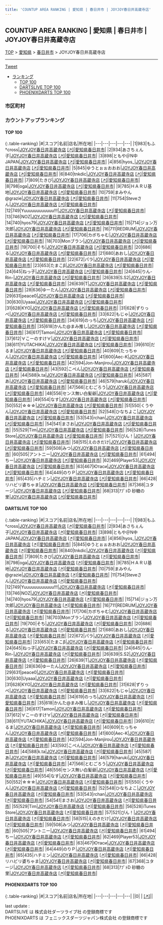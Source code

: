 ```yaml
---
title: 'COUNTUP AREA RANKING | 愛知県 | 春日井市 | JOYJOY春日井高蔵寺店'
---
```

## COUNTUP AREA RANKING | 愛知県 | 春日井市 | JOYJOY春日井高蔵寺店

[TOP](/darts/rank/) > [愛知県](/darts/rank/愛知県/) > [春日井市](/darts/rank/愛知県/春日井市/) > JOYJOY春日井高蔵寺店

___

<a href="https://twitter.com/share?ref_src=twsrc%5Etfw" data-text="COUNTUP AREA RANKING | 愛知県春日井市JOYJOY春日井高蔵寺店" class="twitter-share-button" data-hashtags="DARTSLIVE,PHOENIXDARTS,darts,ダーツ" data-show-count="false">Tweet</a>

* [ランキング](#カウントアップランキング)
    * [TOP 100](#top-100)
    * [DARTSLIVE TOP 100](#dartslive-top-100)
    * [PHOENIXDARTS TOP 100](#phoenixdarts-top-100)

### 市区町村

<ul>

</ul>

### カウントアップランキング

#### TOP 100



{:.table-ranking}
|#|スコア|名前|店名|所在地|
|---|---|---|---|---|
|1|983|<span class="rank-name-dl">もふ†cross</span>|<a href="/darts/rank/shops/e72639e3bbe021d8f454cb89828a1cfe.html">JOYJOY春日井高蔵寺店</a> <a href="https://search.dartslive.com/jp/shop/e72639e3bbe021d8f454cb89828a1cfe">[↗]</a>|<a href="/darts/rank/愛知県/春日井市">愛知県春日井市</a>|
|2|934|<span class="rank-name-dl">あさちぇん子</span>|<a href="/darts/rank/shops/e72639e3bbe021d8f454cb89828a1cfe.html">JOYJOY春日井高蔵寺店</a> <a href="https://search.dartslive.com/jp/shop/e72639e3bbe021d8f454cb89828a1cfe">[↗]</a>|<a href="/darts/rank/愛知県/春日井市">愛知県春日井市</a>|
|3|898|<span class="rank-name-dl">ともや＠N中JAPAN</span>|<a href="/darts/rank/shops/e72639e3bbe021d8f454cb89828a1cfe.html">JOYJOY春日井高蔵寺店</a> <a href="https://search.dartslive.com/jp/shop/e72639e3bbe021d8f454cb89828a1cfe">[↗]</a>|<a href="/darts/rank/愛知県/春日井市">愛知県春日井市</a>|
|4|856|<span class="rank-name-dl">hyos_</span>|<a href="/darts/rank/shops/e72639e3bbe021d8f454cb89828a1cfe.html">JOYJOY春日井高蔵寺店</a> <a href="https://search.dartslive.com/jp/shop/e72639e3bbe021d8f454cb89828a1cfe">[↗]</a>|<a href="/darts/rank/愛知県/春日井市">愛知県春日井市</a>|
|5|845|<span class="rank-name-dl">ゆうとぉぉおおお</span>|<a href="/darts/rank/shops/e72639e3bbe021d8f454cb89828a1cfe.html">JOYJOY春日井高蔵寺店</a> <a href="https://search.dartslive.com/jp/shop/e72639e3bbe021d8f454cb89828a1cfe">[↗]</a>|<a href="/darts/rank/愛知県/春日井市">愛知県春日井市</a>|
|6|840|<span class="rank-name-dl">tnkdic</span>|<a href="/darts/rank/shops/e72639e3bbe021d8f454cb89828a1cfe.html">JOYJOY春日井高蔵寺店</a> <a href="https://search.dartslive.com/jp/shop/e72639e3bbe021d8f454cb89828a1cfe">[↗]</a>|<a href="/darts/rank/愛知県/春日井市">愛知県春日井市</a>|
|7|809|<span class="rank-name-dl">たきび</span>|<a href="/darts/rank/shops/e72639e3bbe021d8f454cb89828a1cfe.html">JOYJOY春日井高蔵寺店</a> <a href="https://search.dartslive.com/jp/shop/e72639e3bbe021d8f454cb89828a1cfe">[↗]</a>|<a href="/darts/rank/愛知県/春日井市">愛知県春日井市</a>|
|8|798|<span class="rank-name-dl">oga</span>|<a href="/darts/rank/shops/e72639e3bbe021d8f454cb89828a1cfe.html">JOYJOY春日井高蔵寺店</a> <a href="https://search.dartslive.com/jp/shop/e72639e3bbe021d8f454cb89828a1cfe">[↗]</a>|<a href="/darts/rank/愛知県/春日井市">愛知県春日井市</a>|
|9|785|<span class="rank-name-dl">ＨＡＲＵ基地</span>|<a href="/darts/rank/shops/e72639e3bbe021d8f454cb89828a1cfe.html">JOYJOY春日井高蔵寺店</a> <a href="https://search.dartslive.com/jp/shop/e72639e3bbe021d8f454cb89828a1cfe">[↗]</a>|<a href="/darts/rank/愛知県/春日井市">愛知県春日井市</a>|
|10|759|<span class="rank-name-dl">まみやん@grazie</span>|<a href="/darts/rank/shops/e72639e3bbe021d8f454cb89828a1cfe.html">JOYJOY春日井高蔵寺店</a> <a href="https://search.dartslive.com/jp/shop/e72639e3bbe021d8f454cb89828a1cfe">[↗]</a>|<a href="/darts/rank/愛知県/春日井市">愛知県春日井市</a>|
|11|754|<span class="rank-name-dl">Steveさん</span>|<a href="/darts/rank/shops/e72639e3bbe021d8f454cb89828a1cfe.html">JOYJOY春日井高蔵寺店</a> <a href="https://search.dartslive.com/jp/shop/e72639e3bbe021d8f454cb89828a1cfe">[↗]</a>|<a href="/darts/rank/愛知県/春日井市">愛知県春日井市</a>|
|12|749|<span class="rank-name-dl">Yuuuuuuuuuuuu!!!</span>|<a href="/darts/rank/shops/e72639e3bbe021d8f454cb89828a1cfe.html">JOYJOY春日井高蔵寺店</a> <a href="https://search.dartslive.com/jp/shop/e72639e3bbe021d8f454cb89828a1cfe">[↗]</a>|<a href="/darts/rank/愛知県/春日井市">愛知県春日井市</a>|
|13|746|<span class="rank-name-dl">NOZ</span>|<a href="/darts/rank/shops/e72639e3bbe021d8f454cb89828a1cfe.html">JOYJOY春日井高蔵寺店</a> <a href="https://search.dartslive.com/jp/shop/e72639e3bbe021d8f454cb89828a1cfe">[↗]</a>|<a href="/darts/rank/愛知県/春日井市">愛知県春日井市</a>|
|14|740|<span class="rank-name-dl">hyos79</span>|<a href="/darts/rank/shops/e72639e3bbe021d8f454cb89828a1cfe.html">JOYJOY春日井高蔵寺店</a> <a href="https://search.dartslive.com/jp/shop/e72639e3bbe021d8f454cb89828a1cfe">[↗]</a>|<a href="/darts/rank/愛知県/春日井市">愛知県春日井市</a>|
|15|714|<span class="rank-name-dl">ジョン万次郎</span>|<a href="/darts/rank/shops/e72639e3bbe021d8f454cb89828a1cfe.html">JOYJOY春日井高蔵寺店</a> <a href="https://search.dartslive.com/jp/shop/e72639e3bbe021d8f454cb89828a1cfe">[↗]</a>|<a href="/darts/rank/愛知県/春日井市">愛知県春日井市</a>|
|16|711|<span class="rank-name-dl">REDRUM</span>|<a href="/darts/rank/shops/e72639e3bbe021d8f454cb89828a1cfe.html">JOYJOY春日井高蔵寺店</a> <a href="https://search.dartslive.com/jp/shop/e72639e3bbe021d8f454cb89828a1cfe">[↗]</a>|<a href="/darts/rank/愛知県/春日井市">愛知県春日井市</a>|
|17|706|<span class="rank-name-dl">カボちゃむ</span>|<a href="/darts/rank/shops/e72639e3bbe021d8f454cb89828a1cfe.html">JOYJOY春日井高蔵寺店</a> <a href="https://search.dartslive.com/jp/shop/e72639e3bbe021d8f454cb89828a1cfe">[↗]</a>|<a href="/darts/rank/愛知県/春日井市">愛知県春日井市</a>|
|18|703|<span class="rank-name-dl">Monブラン</span>|<a href="/darts/rank/shops/e72639e3bbe021d8f454cb89828a1cfe.html">JOYJOY春日井高蔵寺店</a> <a href="https://search.dartslive.com/jp/shop/e72639e3bbe021d8f454cb89828a1cfe">[↗]</a>|<a href="/darts/rank/愛知県/春日井市">愛知県春日井市</a>|
|19|700|<span class="rank-name-dl">そち</span>|<a href="/darts/rank/shops/e72639e3bbe021d8f454cb89828a1cfe.html">JOYJOY春日井高蔵寺店</a> <a href="https://search.dartslive.com/jp/shop/e72639e3bbe021d8f454cb89828a1cfe">[↗]</a>|<a href="/darts/rank/愛知県/春日井市">愛知県春日井市</a>|
|20|686|<span class="rank-name-dl">る</span>|<a href="/darts/rank/shops/e72639e3bbe021d8f454cb89828a1cfe.html">JOYJOY春日井高蔵寺店</a> <a href="https://search.dartslive.com/jp/shop/e72639e3bbe021d8f454cb89828a1cfe">[↗]</a>|<a href="/darts/rank/愛知県/春日井市">愛知県春日井市</a>|
|21|680|<span class="rank-name-dl">あおし</span>|<a href="/darts/rank/shops/e72639e3bbe021d8f454cb89828a1cfe.html">JOYJOY春日井高蔵寺店</a> <a href="https://search.dartslive.com/jp/shop/e72639e3bbe021d8f454cb89828a1cfe">[↗]</a>|<a href="/darts/rank/愛知県/春日井市">愛知県春日井市</a>|
|22|672|<span class="rank-name-dl">パラ</span>|<a href="/darts/rank/shops/e72639e3bbe021d8f454cb89828a1cfe.html">JOYJOY春日井高蔵寺店</a> <a href="https://search.dartslive.com/jp/shop/e72639e3bbe021d8f454cb89828a1cfe">[↗]</a>|<a href="/darts/rank/愛知県/春日井市">愛知県春日井市</a>|
|23|653|<span class="rank-name-dl">たまこβ</span>|<a href="/darts/rank/shops/e72639e3bbe021d8f454cb89828a1cfe.html">JOYJOY春日井高蔵寺店</a> <a href="https://search.dartslive.com/jp/shop/e72639e3bbe021d8f454cb89828a1cfe">[↗]</a>|<a href="/darts/rank/愛知県/春日井市">愛知県春日井市</a>|
|24|645|<span class="rank-name-dl">ねっ子</span>|<a href="/darts/rank/shops/e72639e3bbe021d8f454cb89828a1cfe.html">JOYJOY春日井高蔵寺店</a> <a href="https://search.dartslive.com/jp/shop/e72639e3bbe021d8f454cb89828a1cfe">[↗]</a>|<a href="/darts/rank/愛知県/春日井市">愛知県春日井市</a>|
|24|645|<span class="rank-name-dl">りん-Rin-</span>|<a href="/darts/rank/shops/e72639e3bbe021d8f454cb89828a1cfe.html">JOYJOY春日井高蔵寺店</a> <a href="https://search.dartslive.com/jp/shop/e72639e3bbe021d8f454cb89828a1cfe">[↗]</a>|<a href="/darts/rank/愛知県/春日井市">愛知県春日井市</a>|
|26|639|<span class="rank-name-dl">S.S2</span>|<a href="/darts/rank/shops/e72639e3bbe021d8f454cb89828a1cfe.html">JOYJOY春日井高蔵寺店</a> <a href="https://search.dartslive.com/jp/shop/e72639e3bbe021d8f454cb89828a1cfe">[↗]</a>|<a href="/darts/rank/愛知県/春日井市">愛知県春日井市</a>|
|26|639|<span class="rank-name-dl">T</span>|<a href="/darts/rank/shops/e72639e3bbe021d8f454cb89828a1cfe.html">JOYJOY春日井高蔵寺店</a> <a href="https://search.dartslive.com/jp/shop/e72639e3bbe021d8f454cb89828a1cfe">[↗]</a>|<a href="/darts/rank/愛知県/春日井市">愛知県春日井市</a>|
|28|636|<span class="rank-name-dl">ゆーたん</span>|<a href="/darts/rank/shops/e72639e3bbe021d8f454cb89828a1cfe.html">JOYJOY春日井高蔵寺店</a> <a href="https://search.dartslive.com/jp/shop/e72639e3bbe021d8f454cb89828a1cfe">[↗]</a>|<a href="/darts/rank/愛知県/春日井市">愛知県春日井市</a>|
|29|631|<span class="rank-name-dl">peace0</span>|<a href="/darts/rank/shops/e72639e3bbe021d8f454cb89828a1cfe.html">JOYJOY春日井高蔵寺店</a> <a href="https://search.dartslive.com/jp/shop/e72639e3bbe021d8f454cb89828a1cfe">[↗]</a>|<a href="/darts/rank/愛知県/春日井市">愛知県春日井市</a>|
|30|630|<span class="rank-name-dl">Uyaaa</span>|<a href="/darts/rank/shops/e72639e3bbe021d8f454cb89828a1cfe.html">JOYJOY春日井高蔵寺店</a> <a href="https://search.dartslive.com/jp/shop/e72639e3bbe021d8f454cb89828a1cfe">[↗]</a>|<a href="/darts/rank/愛知県/春日井市">愛知県春日井市</a>|
|31|628|<span class="rank-name-dl">KYO</span>|<a href="/darts/rank/shops/e72639e3bbe021d8f454cb89828a1cfe.html">JOYJOY春日井高蔵寺店</a> <a href="https://search.dartslive.com/jp/shop/e72639e3bbe021d8f454cb89828a1cfe">[↗]</a>|<a href="/darts/rank/愛知県/春日井市">愛知県春日井市</a>|
|31|628|<span class="rank-name-dl">ずりっぺ</span>|<a href="/darts/rank/shops/e72639e3bbe021d8f454cb89828a1cfe.html">JOYJOY春日井高蔵寺店</a> <a href="https://search.dartslive.com/jp/shop/e72639e3bbe021d8f454cb89828a1cfe">[↗]</a>|<a href="/darts/rank/愛知県/春日井市">愛知県春日井市</a>|
|33|622|<span class="rank-name-dl">もじゃ</span>|<a href="/darts/rank/shops/e72639e3bbe021d8f454cb89828a1cfe.html">JOYJOY春日井高蔵寺店</a> <a href="https://search.dartslive.com/jp/shop/e72639e3bbe021d8f454cb89828a1cfe">[↗]</a>|<a href="/darts/rank/愛知県/春日井市">愛知県春日井市</a>|
|34|619|<span class="rank-name-dl">のっち</span>|<a href="/darts/rank/shops/e72639e3bbe021d8f454cb89828a1cfe.html">JOYJOY春日井高蔵寺店</a> <a href="https://search.dartslive.com/jp/shop/e72639e3bbe021d8f454cb89828a1cfe">[↗]</a>|<a href="/darts/rank/愛知県/春日井市">愛知県春日井市</a>|
|35|618|<span class="rank-name-dl">かんた@まみ推し</span>|<a href="/darts/rank/shops/e72639e3bbe021d8f454cb89828a1cfe.html">JOYJOY春日井高蔵寺店</a> <a href="https://search.dartslive.com/jp/shop/e72639e3bbe021d8f454cb89828a1cfe">[↗]</a>|<a href="/darts/rank/愛知県/春日井市">愛知県春日井市</a>|
|36|617|<span class="rank-name-dl">Tamon</span>|<a href="/darts/rank/shops/e72639e3bbe021d8f454cb89828a1cfe.html">JOYJOY春日井高蔵寺店</a> <a href="https://search.dartslive.com/jp/shop/e72639e3bbe021d8f454cb89828a1cfe">[↗]</a>|<a href="/darts/rank/愛知県/春日井市">愛知県春日井市</a>|
|37|612|<span class="rank-name-dl">∀こーのすけ∀</span>|<a href="/darts/rank/shops/e72639e3bbe021d8f454cb89828a1cfe.html">JOYJOY春日井高蔵寺店</a> <a href="https://search.dartslive.com/jp/shop/e72639e3bbe021d8f454cb89828a1cfe">[↗]</a>|<a href="/darts/rank/愛知県/春日井市">愛知県春日井市</a>|
|38|611|<span class="rank-name-dl">YUTACHIKA</span>|<a href="/darts/rank/shops/e72639e3bbe021d8f454cb89828a1cfe.html">JOYJOY春日井高蔵寺店</a> <a href="https://search.dartslive.com/jp/shop/e72639e3bbe021d8f454cb89828a1cfe">[↗]</a>|<a href="/darts/rank/愛知県/春日井市">愛知県春日井市</a>|
|39|610|<span class="rank-name-dl">だるま</span>|<a href="/darts/rank/shops/e72639e3bbe021d8f454cb89828a1cfe.html">JOYJOY春日井高蔵寺店</a> <a href="https://search.dartslive.com/jp/shop/e72639e3bbe021d8f454cb89828a1cfe">[↗]</a>|<a href="/darts/rank/愛知県/春日井市">愛知県春日井市</a>|
|40|609|<span class="rank-name-dl">たっちゃん</span>|<a href="/darts/rank/shops/e72639e3bbe021d8f454cb89828a1cfe.html">JOYJOY春日井高蔵寺店</a> <a href="https://search.dartslive.com/jp/shop/e72639e3bbe021d8f454cb89828a1cfe">[↗]</a>|<a href="/darts/rank/愛知県/春日井市">愛知県春日井市</a>|
|41|600|<span class="rank-name-dl">Aec-K</span>|<a href="/darts/rank/shops/e72639e3bbe021d8f454cb89828a1cfe.html">JOYJOY春日井高蔵寺店</a> <a href="https://search.dartslive.com/jp/shop/e72639e3bbe021d8f454cb89828a1cfe">[↗]</a>|<a href="/darts/rank/愛知県/春日井市">愛知県春日井市</a>|
|42|594|<span class="rank-name-dl">Jon-Manjirou</span>|<a href="/darts/rank/shops/e72639e3bbe021d8f454cb89828a1cfe.html">JOYJOY春日井高蔵寺店</a> <a href="https://search.dartslive.com/jp/shop/e72639e3bbe021d8f454cb89828a1cfe">[↗]</a>|<a href="/darts/rank/愛知県/春日井市">愛知県春日井市</a>|
|43|592|<span class="rank-name-dl">こぺん</span>|<a href="/darts/rank/shops/e72639e3bbe021d8f454cb89828a1cfe.html">JOYJOY春日井高蔵寺店</a> <a href="https://search.dartslive.com/jp/shop/e72639e3bbe021d8f454cb89828a1cfe">[↗]</a>|<a href="/darts/rank/愛知県/春日井市">愛知県春日井市</a>|
|44|588|<span class="rank-name-dl">k.ta</span>|<a href="/darts/rank/shops/e72639e3bbe021d8f454cb89828a1cfe.html">JOYJOY春日井高蔵寺店</a> <a href="https://search.dartslive.com/jp/shop/e72639e3bbe021d8f454cb89828a1cfe">[↗]</a>|<a href="/darts/rank/愛知県/春日井市">愛知県春日井市</a>|
|45|587|<span class="rank-name-dl">あ</span>|<a href="/darts/rank/shops/e72639e3bbe021d8f454cb89828a1cfe.html">JOYJOY春日井高蔵寺店</a> <a href="https://search.dartslive.com/jp/shop/e72639e3bbe021d8f454cb89828a1cfe">[↗]</a>|<a href="/darts/rank/愛知県/春日井市">愛知県春日井市</a>|
|46|579|<span class="rank-name-dl">haruki</span>|<a href="/darts/rank/shops/e72639e3bbe021d8f454cb89828a1cfe.html">JOYJOY春日井高蔵寺店</a> <a href="https://search.dartslive.com/jp/shop/e72639e3bbe021d8f454cb89828a1cfe">[↗]</a>|<a href="/darts/rank/愛知県/春日井市">愛知県春日井市</a>|
|47|566|<span class="rank-name-dl">とむごろう</span>|<a href="/darts/rank/shops/e72639e3bbe021d8f454cb89828a1cfe.html">JOYJOY春日井高蔵寺店</a> <a href="https://search.dartslive.com/jp/shop/e72639e3bbe021d8f454cb89828a1cfe">[↗]</a>|<a href="/darts/rank/愛知県/春日井市">愛知県春日井市</a>|
|48|556|<span class="rank-name-dl">センス無い白髪爺</span>|<a href="/darts/rank/shops/e72639e3bbe021d8f454cb89828a1cfe.html">JOYJOY春日井高蔵寺店</a> <a href="https://search.dartslive.com/jp/shop/e72639e3bbe021d8f454cb89828a1cfe">[↗]</a>|<a href="/darts/rank/愛知県/春日井市">愛知県春日井市</a>|
|49|554|<span class="rank-name-dl">なす</span>|<a href="/darts/rank/shops/e72639e3bbe021d8f454cb89828a1cfe.html">JOYJOY春日井高蔵寺店</a> <a href="https://search.dartslive.com/jp/shop/e72639e3bbe021d8f454cb89828a1cfe">[↗]</a>|<a href="/darts/rank/愛知県/春日井市">愛知県春日井市</a>|
|50|552|<span class="rank-name-dl">☆☆☆</span>|<a href="/darts/rank/shops/e72639e3bbe021d8f454cb89828a1cfe.html">JOYJOY春日井高蔵寺店</a> <a href="https://search.dartslive.com/jp/shop/e72639e3bbe021d8f454cb89828a1cfe">[↗]</a>|<a href="/darts/rank/愛知県/春日井市">愛知県春日井市</a>|
|51|550|<span class="rank-name-dl">くうやん</span>|<a href="/darts/rank/shops/e72639e3bbe021d8f454cb89828a1cfe.html">JOYJOY春日井高蔵寺店</a> <a href="https://search.dartslive.com/jp/shop/e72639e3bbe021d8f454cb89828a1cfe">[↗]</a>|<a href="/darts/rank/愛知県/春日井市">愛知県春日井市</a>|
|52|548|<span class="rank-name-dl">ひなちよこ</span>|<a href="/darts/rank/shops/e72639e3bbe021d8f454cb89828a1cfe.html">JOYJOY春日井高蔵寺店</a> <a href="https://search.dartslive.com/jp/shop/e72639e3bbe021d8f454cb89828a1cfe">[↗]</a>|<a href="/darts/rank/愛知県/春日井市">愛知県春日井市</a>|
|53|543|<span class="rank-name-dl">rchan</span>|<a href="/darts/rank/shops/e72639e3bbe021d8f454cb89828a1cfe.html">JOYJOY春日井高蔵寺店</a> <a href="https://search.dartslive.com/jp/shop/e72639e3bbe021d8f454cb89828a1cfe">[↗]</a>|<a href="/darts/rank/愛知県/春日井市">愛知県春日井市</a>|
|54|541|<span class="rank-name-dl">まさお</span>|<a href="/darts/rank/shops/e72639e3bbe021d8f454cb89828a1cfe.html">JOYJOY春日井高蔵寺店</a> <a href="https://search.dartslive.com/jp/shop/e72639e3bbe021d8f454cb89828a1cfe">[↗]</a>|<a href="/darts/rank/愛知県/春日井市">愛知県春日井市</a>|
|55|529|<span class="rank-name-dl">Tim</span>|<a href="/darts/rank/shops/e72639e3bbe021d8f454cb89828a1cfe.html">JOYJOY春日井高蔵寺店</a> <a href="https://search.dartslive.com/jp/shop/e72639e3bbe021d8f454cb89828a1cfe">[↗]</a>|<a href="/darts/rank/愛知県/春日井市">愛知県春日井市</a>|
|56|528|<span class="rank-name-dl">iTunes Store</span>|<a href="/darts/rank/shops/e72639e3bbe021d8f454cb89828a1cfe.html">JOYJOY春日井高蔵寺店</a> <a href="https://search.dartslive.com/jp/shop/e72639e3bbe021d8f454cb89828a1cfe">[↗]</a>|<a href="/darts/rank/愛知県/春日井市">愛知県春日井市</a>|
|57|521|<span class="rank-name-dl">ぴん！</span>|<a href="/darts/rank/shops/e72639e3bbe021d8f454cb89828a1cfe.html">JOYJOY春日井高蔵寺店</a> <a href="https://search.dartslive.com/jp/shop/e72639e3bbe021d8f454cb89828a1cfe">[↗]</a>|<a href="/darts/rank/愛知県/春日井市">愛知県春日井市</a>|
|58|515|<span class="rank-name-dl">えのきだけ</span>|<a href="/darts/rank/shops/e72639e3bbe021d8f454cb89828a1cfe.html">JOYJOY春日井高蔵寺店</a> <a href="https://search.dartslive.com/jp/shop/e72639e3bbe021d8f454cb89828a1cfe">[↗]</a>|<a href="/darts/rank/愛知県/春日井市">愛知県春日井市</a>|
|59|508|<span class="rank-name-dl">みつ</span>|<a href="/darts/rank/shops/e72639e3bbe021d8f454cb89828a1cfe.html">JOYJOY春日井高蔵寺店</a> <a href="https://search.dartslive.com/jp/shop/e72639e3bbe021d8f454cb89828a1cfe">[↗]</a>|<a href="/darts/rank/愛知県/春日井市">愛知県春日井市</a>|
|60|505|<span class="rank-name-dl">アントニー</span>|<a href="/darts/rank/shops/e72639e3bbe021d8f454cb89828a1cfe.html">JOYJOY春日井高蔵寺店</a> <a href="https://search.dartslive.com/jp/shop/e72639e3bbe021d8f454cb89828a1cfe">[↗]</a>|<a href="/darts/rank/愛知県/春日井市">愛知県春日井市</a>|
|61|494|<span class="rank-name-dl">ちー</span>|<a href="/darts/rank/shops/e72639e3bbe021d8f454cb89828a1cfe.html">JOYJOY春日井高蔵寺店</a> <a href="https://search.dartslive.com/jp/shop/e72639e3bbe021d8f454cb89828a1cfe">[↗]</a>|<a href="/darts/rank/愛知県/春日井市">愛知県春日井市</a>|
|62|469|<span class="rank-name-dl">Player53</span>|<a href="/darts/rank/shops/e72639e3bbe021d8f454cb89828a1cfe.html">JOYJOY春日井高蔵寺店</a> <a href="https://search.dartslive.com/jp/shop/e72639e3bbe021d8f454cb89828a1cfe">[↗]</a>|<a href="/darts/rank/愛知県/春日井市">愛知県春日井市</a>|
|63|467|<span class="rank-name-dl">Ютаси</span>|<a href="/darts/rank/shops/e72639e3bbe021d8f454cb89828a1cfe.html">JOYJOY春日井高蔵寺店</a> <a href="https://search.dartslive.com/jp/shop/e72639e3bbe021d8f454cb89828a1cfe">[↗]</a>|<a href="/darts/rank/愛知県/春日井市">愛知県春日井市</a>|
|64|449|<span class="rank-name-dl">のりＰ</span>|<a href="/darts/rank/shops/e72639e3bbe021d8f454cb89828a1cfe.html">JOYJOY春日井高蔵寺店</a> <a href="https://search.dartslive.com/jp/shop/e72639e3bbe021d8f454cb89828a1cfe">[↗]</a>|<a href="/darts/rank/愛知県/春日井市">愛知県春日井市</a>|
|65|435|<span class="rank-name-dl">ハチミン</span>|<a href="/darts/rank/shops/e72639e3bbe021d8f454cb89828a1cfe.html">JOYJOY春日井高蔵寺店</a> <a href="https://search.dartslive.com/jp/shop/e72639e3bbe021d8f454cb89828a1cfe">[↗]</a>|<a href="/darts/rank/愛知県/春日井市">愛知県春日井市</a>|
|66|428|<span class="rank-name-dl">リハビリ婆ちゃま</span>|<a href="/darts/rank/shops/e72639e3bbe021d8f454cb89828a1cfe.html">JOYJOY春日井高蔵寺店</a> <a href="https://search.dartslive.com/jp/shop/e72639e3bbe021d8f454cb89828a1cfe">[↗]</a>|<a href="/darts/rank/愛知県/春日井市">愛知県春日井市</a>|
|67|368|<span class="rank-name-dl">ユタージ</span>|<a href="/darts/rank/shops/e72639e3bbe021d8f454cb89828a1cfe.html">JOYJOY春日井高蔵寺店</a> <a href="https://search.dartslive.com/jp/shop/e72639e3bbe021d8f454cb89828a1cfe">[↗]</a>|<a href="/darts/rank/愛知県/春日井市">愛知県春日井市</a>|
|68|313|<span class="rank-name-dl">ｱﾌﾟﾄD 砂糖の里</span>|<a href="/darts/rank/shops/e72639e3bbe021d8f454cb89828a1cfe.html">JOYJOY春日井高蔵寺店</a> <a href="https://search.dartslive.com/jp/shop/e72639e3bbe021d8f454cb89828a1cfe">[↗]</a>|<a href="/darts/rank/愛知県/春日井市">愛知県春日井市</a>|


#### DARTSLIVE TOP 100



{:.table-ranking}
|#|スコア|名前|店名|所在地|
|---|---|---|---|---|
|1|983|<span class="rank-name-dl">もふ†cross</span>|<a href="/darts/rank/shops/e72639e3bbe021d8f454cb89828a1cfe.html">JOYJOY春日井高蔵寺店</a> <a href="https://search.dartslive.com/jp/shop/e72639e3bbe021d8f454cb89828a1cfe">[↗]</a>|<a href="/darts/rank/愛知県/春日井市">愛知県春日井市</a>|
|2|934|<span class="rank-name-dl">あさちぇん子</span>|<a href="/darts/rank/shops/e72639e3bbe021d8f454cb89828a1cfe.html">JOYJOY春日井高蔵寺店</a> <a href="https://search.dartslive.com/jp/shop/e72639e3bbe021d8f454cb89828a1cfe">[↗]</a>|<a href="/darts/rank/愛知県/春日井市">愛知県春日井市</a>|
|3|898|<span class="rank-name-dl">ともや＠N中JAPAN</span>|<a href="/darts/rank/shops/e72639e3bbe021d8f454cb89828a1cfe.html">JOYJOY春日井高蔵寺店</a> <a href="https://search.dartslive.com/jp/shop/e72639e3bbe021d8f454cb89828a1cfe">[↗]</a>|<a href="/darts/rank/愛知県/春日井市">愛知県春日井市</a>|
|4|856|<span class="rank-name-dl">hyos_</span>|<a href="/darts/rank/shops/e72639e3bbe021d8f454cb89828a1cfe.html">JOYJOY春日井高蔵寺店</a> <a href="https://search.dartslive.com/jp/shop/e72639e3bbe021d8f454cb89828a1cfe">[↗]</a>|<a href="/darts/rank/愛知県/春日井市">愛知県春日井市</a>|
|5|845|<span class="rank-name-dl">ゆうとぉぉおおお</span>|<a href="/darts/rank/shops/e72639e3bbe021d8f454cb89828a1cfe.html">JOYJOY春日井高蔵寺店</a> <a href="https://search.dartslive.com/jp/shop/e72639e3bbe021d8f454cb89828a1cfe">[↗]</a>|<a href="/darts/rank/愛知県/春日井市">愛知県春日井市</a>|
|6|840|<span class="rank-name-dl">tnkdic</span>|<a href="/darts/rank/shops/e72639e3bbe021d8f454cb89828a1cfe.html">JOYJOY春日井高蔵寺店</a> <a href="https://search.dartslive.com/jp/shop/e72639e3bbe021d8f454cb89828a1cfe">[↗]</a>|<a href="/darts/rank/愛知県/春日井市">愛知県春日井市</a>|
|7|809|<span class="rank-name-dl">たきび</span>|<a href="/darts/rank/shops/e72639e3bbe021d8f454cb89828a1cfe.html">JOYJOY春日井高蔵寺店</a> <a href="https://search.dartslive.com/jp/shop/e72639e3bbe021d8f454cb89828a1cfe">[↗]</a>|<a href="/darts/rank/愛知県/春日井市">愛知県春日井市</a>|
|8|798|<span class="rank-name-dl">oga</span>|<a href="/darts/rank/shops/e72639e3bbe021d8f454cb89828a1cfe.html">JOYJOY春日井高蔵寺店</a> <a href="https://search.dartslive.com/jp/shop/e72639e3bbe021d8f454cb89828a1cfe">[↗]</a>|<a href="/darts/rank/愛知県/春日井市">愛知県春日井市</a>|
|9|785|<span class="rank-name-dl">ＨＡＲＵ基地</span>|<a href="/darts/rank/shops/e72639e3bbe021d8f454cb89828a1cfe.html">JOYJOY春日井高蔵寺店</a> <a href="https://search.dartslive.com/jp/shop/e72639e3bbe021d8f454cb89828a1cfe">[↗]</a>|<a href="/darts/rank/愛知県/春日井市">愛知県春日井市</a>|
|10|759|<span class="rank-name-dl">まみやん@grazie</span>|<a href="/darts/rank/shops/e72639e3bbe021d8f454cb89828a1cfe.html">JOYJOY春日井高蔵寺店</a> <a href="https://search.dartslive.com/jp/shop/e72639e3bbe021d8f454cb89828a1cfe">[↗]</a>|<a href="/darts/rank/愛知県/春日井市">愛知県春日井市</a>|
|11|754|<span class="rank-name-dl">Steveさん</span>|<a href="/darts/rank/shops/e72639e3bbe021d8f454cb89828a1cfe.html">JOYJOY春日井高蔵寺店</a> <a href="https://search.dartslive.com/jp/shop/e72639e3bbe021d8f454cb89828a1cfe">[↗]</a>|<a href="/darts/rank/愛知県/春日井市">愛知県春日井市</a>|
|12|749|<span class="rank-name-dl">Yuuuuuuuuuuuu!!!</span>|<a href="/darts/rank/shops/e72639e3bbe021d8f454cb89828a1cfe.html">JOYJOY春日井高蔵寺店</a> <a href="https://search.dartslive.com/jp/shop/e72639e3bbe021d8f454cb89828a1cfe">[↗]</a>|<a href="/darts/rank/愛知県/春日井市">愛知県春日井市</a>|
|13|746|<span class="rank-name-dl">NOZ</span>|<a href="/darts/rank/shops/e72639e3bbe021d8f454cb89828a1cfe.html">JOYJOY春日井高蔵寺店</a> <a href="https://search.dartslive.com/jp/shop/e72639e3bbe021d8f454cb89828a1cfe">[↗]</a>|<a href="/darts/rank/愛知県/春日井市">愛知県春日井市</a>|
|14|740|<span class="rank-name-dl">hyos79</span>|<a href="/darts/rank/shops/e72639e3bbe021d8f454cb89828a1cfe.html">JOYJOY春日井高蔵寺店</a> <a href="https://search.dartslive.com/jp/shop/e72639e3bbe021d8f454cb89828a1cfe">[↗]</a>|<a href="/darts/rank/愛知県/春日井市">愛知県春日井市</a>|
|15|714|<span class="rank-name-dl">ジョン万次郎</span>|<a href="/darts/rank/shops/e72639e3bbe021d8f454cb89828a1cfe.html">JOYJOY春日井高蔵寺店</a> <a href="https://search.dartslive.com/jp/shop/e72639e3bbe021d8f454cb89828a1cfe">[↗]</a>|<a href="/darts/rank/愛知県/春日井市">愛知県春日井市</a>|
|16|711|<span class="rank-name-dl">REDRUM</span>|<a href="/darts/rank/shops/e72639e3bbe021d8f454cb89828a1cfe.html">JOYJOY春日井高蔵寺店</a> <a href="https://search.dartslive.com/jp/shop/e72639e3bbe021d8f454cb89828a1cfe">[↗]</a>|<a href="/darts/rank/愛知県/春日井市">愛知県春日井市</a>|
|17|706|<span class="rank-name-dl">カボちゃむ</span>|<a href="/darts/rank/shops/e72639e3bbe021d8f454cb89828a1cfe.html">JOYJOY春日井高蔵寺店</a> <a href="https://search.dartslive.com/jp/shop/e72639e3bbe021d8f454cb89828a1cfe">[↗]</a>|<a href="/darts/rank/愛知県/春日井市">愛知県春日井市</a>|
|18|703|<span class="rank-name-dl">Monブラン</span>|<a href="/darts/rank/shops/e72639e3bbe021d8f454cb89828a1cfe.html">JOYJOY春日井高蔵寺店</a> <a href="https://search.dartslive.com/jp/shop/e72639e3bbe021d8f454cb89828a1cfe">[↗]</a>|<a href="/darts/rank/愛知県/春日井市">愛知県春日井市</a>|
|19|700|<span class="rank-name-dl">そち</span>|<a href="/darts/rank/shops/e72639e3bbe021d8f454cb89828a1cfe.html">JOYJOY春日井高蔵寺店</a> <a href="https://search.dartslive.com/jp/shop/e72639e3bbe021d8f454cb89828a1cfe">[↗]</a>|<a href="/darts/rank/愛知県/春日井市">愛知県春日井市</a>|
|20|686|<span class="rank-name-dl">る</span>|<a href="/darts/rank/shops/e72639e3bbe021d8f454cb89828a1cfe.html">JOYJOY春日井高蔵寺店</a> <a href="https://search.dartslive.com/jp/shop/e72639e3bbe021d8f454cb89828a1cfe">[↗]</a>|<a href="/darts/rank/愛知県/春日井市">愛知県春日井市</a>|
|21|680|<span class="rank-name-dl">あおし</span>|<a href="/darts/rank/shops/e72639e3bbe021d8f454cb89828a1cfe.html">JOYJOY春日井高蔵寺店</a> <a href="https://search.dartslive.com/jp/shop/e72639e3bbe021d8f454cb89828a1cfe">[↗]</a>|<a href="/darts/rank/愛知県/春日井市">愛知県春日井市</a>|
|22|672|<span class="rank-name-dl">パラ</span>|<a href="/darts/rank/shops/e72639e3bbe021d8f454cb89828a1cfe.html">JOYJOY春日井高蔵寺店</a> <a href="https://search.dartslive.com/jp/shop/e72639e3bbe021d8f454cb89828a1cfe">[↗]</a>|<a href="/darts/rank/愛知県/春日井市">愛知県春日井市</a>|
|23|653|<span class="rank-name-dl">たまこβ</span>|<a href="/darts/rank/shops/e72639e3bbe021d8f454cb89828a1cfe.html">JOYJOY春日井高蔵寺店</a> <a href="https://search.dartslive.com/jp/shop/e72639e3bbe021d8f454cb89828a1cfe">[↗]</a>|<a href="/darts/rank/愛知県/春日井市">愛知県春日井市</a>|
|24|645|<span class="rank-name-dl">ねっ子</span>|<a href="/darts/rank/shops/e72639e3bbe021d8f454cb89828a1cfe.html">JOYJOY春日井高蔵寺店</a> <a href="https://search.dartslive.com/jp/shop/e72639e3bbe021d8f454cb89828a1cfe">[↗]</a>|<a href="/darts/rank/愛知県/春日井市">愛知県春日井市</a>|
|24|645|<span class="rank-name-dl">りん-Rin-</span>|<a href="/darts/rank/shops/e72639e3bbe021d8f454cb89828a1cfe.html">JOYJOY春日井高蔵寺店</a> <a href="https://search.dartslive.com/jp/shop/e72639e3bbe021d8f454cb89828a1cfe">[↗]</a>|<a href="/darts/rank/愛知県/春日井市">愛知県春日井市</a>|
|26|639|<span class="rank-name-dl">S.S2</span>|<a href="/darts/rank/shops/e72639e3bbe021d8f454cb89828a1cfe.html">JOYJOY春日井高蔵寺店</a> <a href="https://search.dartslive.com/jp/shop/e72639e3bbe021d8f454cb89828a1cfe">[↗]</a>|<a href="/darts/rank/愛知県/春日井市">愛知県春日井市</a>|
|26|639|<span class="rank-name-dl">T</span>|<a href="/darts/rank/shops/e72639e3bbe021d8f454cb89828a1cfe.html">JOYJOY春日井高蔵寺店</a> <a href="https://search.dartslive.com/jp/shop/e72639e3bbe021d8f454cb89828a1cfe">[↗]</a>|<a href="/darts/rank/愛知県/春日井市">愛知県春日井市</a>|
|28|636|<span class="rank-name-dl">ゆーたん</span>|<a href="/darts/rank/shops/e72639e3bbe021d8f454cb89828a1cfe.html">JOYJOY春日井高蔵寺店</a> <a href="https://search.dartslive.com/jp/shop/e72639e3bbe021d8f454cb89828a1cfe">[↗]</a>|<a href="/darts/rank/愛知県/春日井市">愛知県春日井市</a>|
|29|631|<span class="rank-name-dl">peace0</span>|<a href="/darts/rank/shops/e72639e3bbe021d8f454cb89828a1cfe.html">JOYJOY春日井高蔵寺店</a> <a href="https://search.dartslive.com/jp/shop/e72639e3bbe021d8f454cb89828a1cfe">[↗]</a>|<a href="/darts/rank/愛知県/春日井市">愛知県春日井市</a>|
|30|630|<span class="rank-name-dl">Uyaaa</span>|<a href="/darts/rank/shops/e72639e3bbe021d8f454cb89828a1cfe.html">JOYJOY春日井高蔵寺店</a> <a href="https://search.dartslive.com/jp/shop/e72639e3bbe021d8f454cb89828a1cfe">[↗]</a>|<a href="/darts/rank/愛知県/春日井市">愛知県春日井市</a>|
|31|628|<span class="rank-name-dl">KYO</span>|<a href="/darts/rank/shops/e72639e3bbe021d8f454cb89828a1cfe.html">JOYJOY春日井高蔵寺店</a> <a href="https://search.dartslive.com/jp/shop/e72639e3bbe021d8f454cb89828a1cfe">[↗]</a>|<a href="/darts/rank/愛知県/春日井市">愛知県春日井市</a>|
|31|628|<span class="rank-name-dl">ずりっぺ</span>|<a href="/darts/rank/shops/e72639e3bbe021d8f454cb89828a1cfe.html">JOYJOY春日井高蔵寺店</a> <a href="https://search.dartslive.com/jp/shop/e72639e3bbe021d8f454cb89828a1cfe">[↗]</a>|<a href="/darts/rank/愛知県/春日井市">愛知県春日井市</a>|
|33|622|<span class="rank-name-dl">もじゃ</span>|<a href="/darts/rank/shops/e72639e3bbe021d8f454cb89828a1cfe.html">JOYJOY春日井高蔵寺店</a> <a href="https://search.dartslive.com/jp/shop/e72639e3bbe021d8f454cb89828a1cfe">[↗]</a>|<a href="/darts/rank/愛知県/春日井市">愛知県春日井市</a>|
|34|619|<span class="rank-name-dl">のっち</span>|<a href="/darts/rank/shops/e72639e3bbe021d8f454cb89828a1cfe.html">JOYJOY春日井高蔵寺店</a> <a href="https://search.dartslive.com/jp/shop/e72639e3bbe021d8f454cb89828a1cfe">[↗]</a>|<a href="/darts/rank/愛知県/春日井市">愛知県春日井市</a>|
|35|618|<span class="rank-name-dl">かんた@まみ推し</span>|<a href="/darts/rank/shops/e72639e3bbe021d8f454cb89828a1cfe.html">JOYJOY春日井高蔵寺店</a> <a href="https://search.dartslive.com/jp/shop/e72639e3bbe021d8f454cb89828a1cfe">[↗]</a>|<a href="/darts/rank/愛知県/春日井市">愛知県春日井市</a>|
|36|617|<span class="rank-name-dl">Tamon</span>|<a href="/darts/rank/shops/e72639e3bbe021d8f454cb89828a1cfe.html">JOYJOY春日井高蔵寺店</a> <a href="https://search.dartslive.com/jp/shop/e72639e3bbe021d8f454cb89828a1cfe">[↗]</a>|<a href="/darts/rank/愛知県/春日井市">愛知県春日井市</a>|
|37|612|<span class="rank-name-dl">∀こーのすけ∀</span>|<a href="/darts/rank/shops/e72639e3bbe021d8f454cb89828a1cfe.html">JOYJOY春日井高蔵寺店</a> <a href="https://search.dartslive.com/jp/shop/e72639e3bbe021d8f454cb89828a1cfe">[↗]</a>|<a href="/darts/rank/愛知県/春日井市">愛知県春日井市</a>|
|38|611|<span class="rank-name-dl">YUTACHIKA</span>|<a href="/darts/rank/shops/e72639e3bbe021d8f454cb89828a1cfe.html">JOYJOY春日井高蔵寺店</a> <a href="https://search.dartslive.com/jp/shop/e72639e3bbe021d8f454cb89828a1cfe">[↗]</a>|<a href="/darts/rank/愛知県/春日井市">愛知県春日井市</a>|
|39|610|<span class="rank-name-dl">だるま</span>|<a href="/darts/rank/shops/e72639e3bbe021d8f454cb89828a1cfe.html">JOYJOY春日井高蔵寺店</a> <a href="https://search.dartslive.com/jp/shop/e72639e3bbe021d8f454cb89828a1cfe">[↗]</a>|<a href="/darts/rank/愛知県/春日井市">愛知県春日井市</a>|
|40|609|<span class="rank-name-dl">たっちゃん</span>|<a href="/darts/rank/shops/e72639e3bbe021d8f454cb89828a1cfe.html">JOYJOY春日井高蔵寺店</a> <a href="https://search.dartslive.com/jp/shop/e72639e3bbe021d8f454cb89828a1cfe">[↗]</a>|<a href="/darts/rank/愛知県/春日井市">愛知県春日井市</a>|
|41|600|<span class="rank-name-dl">Aec-K</span>|<a href="/darts/rank/shops/e72639e3bbe021d8f454cb89828a1cfe.html">JOYJOY春日井高蔵寺店</a> <a href="https://search.dartslive.com/jp/shop/e72639e3bbe021d8f454cb89828a1cfe">[↗]</a>|<a href="/darts/rank/愛知県/春日井市">愛知県春日井市</a>|
|42|594|<span class="rank-name-dl">Jon-Manjirou</span>|<a href="/darts/rank/shops/e72639e3bbe021d8f454cb89828a1cfe.html">JOYJOY春日井高蔵寺店</a> <a href="https://search.dartslive.com/jp/shop/e72639e3bbe021d8f454cb89828a1cfe">[↗]</a>|<a href="/darts/rank/愛知県/春日井市">愛知県春日井市</a>|
|43|592|<span class="rank-name-dl">こぺん</span>|<a href="/darts/rank/shops/e72639e3bbe021d8f454cb89828a1cfe.html">JOYJOY春日井高蔵寺店</a> <a href="https://search.dartslive.com/jp/shop/e72639e3bbe021d8f454cb89828a1cfe">[↗]</a>|<a href="/darts/rank/愛知県/春日井市">愛知県春日井市</a>|
|44|588|<span class="rank-name-dl">k.ta</span>|<a href="/darts/rank/shops/e72639e3bbe021d8f454cb89828a1cfe.html">JOYJOY春日井高蔵寺店</a> <a href="https://search.dartslive.com/jp/shop/e72639e3bbe021d8f454cb89828a1cfe">[↗]</a>|<a href="/darts/rank/愛知県/春日井市">愛知県春日井市</a>|
|45|587|<span class="rank-name-dl">あ</span>|<a href="/darts/rank/shops/e72639e3bbe021d8f454cb89828a1cfe.html">JOYJOY春日井高蔵寺店</a> <a href="https://search.dartslive.com/jp/shop/e72639e3bbe021d8f454cb89828a1cfe">[↗]</a>|<a href="/darts/rank/愛知県/春日井市">愛知県春日井市</a>|
|46|579|<span class="rank-name-dl">haruki</span>|<a href="/darts/rank/shops/e72639e3bbe021d8f454cb89828a1cfe.html">JOYJOY春日井高蔵寺店</a> <a href="https://search.dartslive.com/jp/shop/e72639e3bbe021d8f454cb89828a1cfe">[↗]</a>|<a href="/darts/rank/愛知県/春日井市">愛知県春日井市</a>|
|47|566|<span class="rank-name-dl">とむごろう</span>|<a href="/darts/rank/shops/e72639e3bbe021d8f454cb89828a1cfe.html">JOYJOY春日井高蔵寺店</a> <a href="https://search.dartslive.com/jp/shop/e72639e3bbe021d8f454cb89828a1cfe">[↗]</a>|<a href="/darts/rank/愛知県/春日井市">愛知県春日井市</a>|
|48|556|<span class="rank-name-dl">センス無い白髪爺</span>|<a href="/darts/rank/shops/e72639e3bbe021d8f454cb89828a1cfe.html">JOYJOY春日井高蔵寺店</a> <a href="https://search.dartslive.com/jp/shop/e72639e3bbe021d8f454cb89828a1cfe">[↗]</a>|<a href="/darts/rank/愛知県/春日井市">愛知県春日井市</a>|
|49|554|<span class="rank-name-dl">なす</span>|<a href="/darts/rank/shops/e72639e3bbe021d8f454cb89828a1cfe.html">JOYJOY春日井高蔵寺店</a> <a href="https://search.dartslive.com/jp/shop/e72639e3bbe021d8f454cb89828a1cfe">[↗]</a>|<a href="/darts/rank/愛知県/春日井市">愛知県春日井市</a>|
|50|552|<span class="rank-name-dl">☆☆☆</span>|<a href="/darts/rank/shops/e72639e3bbe021d8f454cb89828a1cfe.html">JOYJOY春日井高蔵寺店</a> <a href="https://search.dartslive.com/jp/shop/e72639e3bbe021d8f454cb89828a1cfe">[↗]</a>|<a href="/darts/rank/愛知県/春日井市">愛知県春日井市</a>|
|51|550|<span class="rank-name-dl">くうやん</span>|<a href="/darts/rank/shops/e72639e3bbe021d8f454cb89828a1cfe.html">JOYJOY春日井高蔵寺店</a> <a href="https://search.dartslive.com/jp/shop/e72639e3bbe021d8f454cb89828a1cfe">[↗]</a>|<a href="/darts/rank/愛知県/春日井市">愛知県春日井市</a>|
|52|548|<span class="rank-name-dl">ひなちよこ</span>|<a href="/darts/rank/shops/e72639e3bbe021d8f454cb89828a1cfe.html">JOYJOY春日井高蔵寺店</a> <a href="https://search.dartslive.com/jp/shop/e72639e3bbe021d8f454cb89828a1cfe">[↗]</a>|<a href="/darts/rank/愛知県/春日井市">愛知県春日井市</a>|
|53|543|<span class="rank-name-dl">rchan</span>|<a href="/darts/rank/shops/e72639e3bbe021d8f454cb89828a1cfe.html">JOYJOY春日井高蔵寺店</a> <a href="https://search.dartslive.com/jp/shop/e72639e3bbe021d8f454cb89828a1cfe">[↗]</a>|<a href="/darts/rank/愛知県/春日井市">愛知県春日井市</a>|
|54|541|<span class="rank-name-dl">まさお</span>|<a href="/darts/rank/shops/e72639e3bbe021d8f454cb89828a1cfe.html">JOYJOY春日井高蔵寺店</a> <a href="https://search.dartslive.com/jp/shop/e72639e3bbe021d8f454cb89828a1cfe">[↗]</a>|<a href="/darts/rank/愛知県/春日井市">愛知県春日井市</a>|
|55|529|<span class="rank-name-dl">Tim</span>|<a href="/darts/rank/shops/e72639e3bbe021d8f454cb89828a1cfe.html">JOYJOY春日井高蔵寺店</a> <a href="https://search.dartslive.com/jp/shop/e72639e3bbe021d8f454cb89828a1cfe">[↗]</a>|<a href="/darts/rank/愛知県/春日井市">愛知県春日井市</a>|
|56|528|<span class="rank-name-dl">iTunes Store</span>|<a href="/darts/rank/shops/e72639e3bbe021d8f454cb89828a1cfe.html">JOYJOY春日井高蔵寺店</a> <a href="https://search.dartslive.com/jp/shop/e72639e3bbe021d8f454cb89828a1cfe">[↗]</a>|<a href="/darts/rank/愛知県/春日井市">愛知県春日井市</a>|
|57|521|<span class="rank-name-dl">ぴん！</span>|<a href="/darts/rank/shops/e72639e3bbe021d8f454cb89828a1cfe.html">JOYJOY春日井高蔵寺店</a> <a href="https://search.dartslive.com/jp/shop/e72639e3bbe021d8f454cb89828a1cfe">[↗]</a>|<a href="/darts/rank/愛知県/春日井市">愛知県春日井市</a>|
|58|515|<span class="rank-name-dl">えのきだけ</span>|<a href="/darts/rank/shops/e72639e3bbe021d8f454cb89828a1cfe.html">JOYJOY春日井高蔵寺店</a> <a href="https://search.dartslive.com/jp/shop/e72639e3bbe021d8f454cb89828a1cfe">[↗]</a>|<a href="/darts/rank/愛知県/春日井市">愛知県春日井市</a>|
|59|508|<span class="rank-name-dl">みつ</span>|<a href="/darts/rank/shops/e72639e3bbe021d8f454cb89828a1cfe.html">JOYJOY春日井高蔵寺店</a> <a href="https://search.dartslive.com/jp/shop/e72639e3bbe021d8f454cb89828a1cfe">[↗]</a>|<a href="/darts/rank/愛知県/春日井市">愛知県春日井市</a>|
|60|505|<span class="rank-name-dl">アントニー</span>|<a href="/darts/rank/shops/e72639e3bbe021d8f454cb89828a1cfe.html">JOYJOY春日井高蔵寺店</a> <a href="https://search.dartslive.com/jp/shop/e72639e3bbe021d8f454cb89828a1cfe">[↗]</a>|<a href="/darts/rank/愛知県/春日井市">愛知県春日井市</a>|
|61|494|<span class="rank-name-dl">ちー</span>|<a href="/darts/rank/shops/e72639e3bbe021d8f454cb89828a1cfe.html">JOYJOY春日井高蔵寺店</a> <a href="https://search.dartslive.com/jp/shop/e72639e3bbe021d8f454cb89828a1cfe">[↗]</a>|<a href="/darts/rank/愛知県/春日井市">愛知県春日井市</a>|
|62|469|<span class="rank-name-dl">Player53</span>|<a href="/darts/rank/shops/e72639e3bbe021d8f454cb89828a1cfe.html">JOYJOY春日井高蔵寺店</a> <a href="https://search.dartslive.com/jp/shop/e72639e3bbe021d8f454cb89828a1cfe">[↗]</a>|<a href="/darts/rank/愛知県/春日井市">愛知県春日井市</a>|
|63|467|<span class="rank-name-dl">Ютаси</span>|<a href="/darts/rank/shops/e72639e3bbe021d8f454cb89828a1cfe.html">JOYJOY春日井高蔵寺店</a> <a href="https://search.dartslive.com/jp/shop/e72639e3bbe021d8f454cb89828a1cfe">[↗]</a>|<a href="/darts/rank/愛知県/春日井市">愛知県春日井市</a>|
|64|449|<span class="rank-name-dl">のりＰ</span>|<a href="/darts/rank/shops/e72639e3bbe021d8f454cb89828a1cfe.html">JOYJOY春日井高蔵寺店</a> <a href="https://search.dartslive.com/jp/shop/e72639e3bbe021d8f454cb89828a1cfe">[↗]</a>|<a href="/darts/rank/愛知県/春日井市">愛知県春日井市</a>|
|65|435|<span class="rank-name-dl">ハチミン</span>|<a href="/darts/rank/shops/e72639e3bbe021d8f454cb89828a1cfe.html">JOYJOY春日井高蔵寺店</a> <a href="https://search.dartslive.com/jp/shop/e72639e3bbe021d8f454cb89828a1cfe">[↗]</a>|<a href="/darts/rank/愛知県/春日井市">愛知県春日井市</a>|
|66|428|<span class="rank-name-dl">リハビリ婆ちゃま</span>|<a href="/darts/rank/shops/e72639e3bbe021d8f454cb89828a1cfe.html">JOYJOY春日井高蔵寺店</a> <a href="https://search.dartslive.com/jp/shop/e72639e3bbe021d8f454cb89828a1cfe">[↗]</a>|<a href="/darts/rank/愛知県/春日井市">愛知県春日井市</a>|
|67|368|<span class="rank-name-dl">ユタージ</span>|<a href="/darts/rank/shops/e72639e3bbe021d8f454cb89828a1cfe.html">JOYJOY春日井高蔵寺店</a> <a href="https://search.dartslive.com/jp/shop/e72639e3bbe021d8f454cb89828a1cfe">[↗]</a>|<a href="/darts/rank/愛知県/春日井市">愛知県春日井市</a>|
|68|313|<span class="rank-name-dl">ｱﾌﾟﾄD 砂糖の里</span>|<a href="/darts/rank/shops/e72639e3bbe021d8f454cb89828a1cfe.html">JOYJOY春日井高蔵寺店</a> <a href="https://search.dartslive.com/jp/shop/e72639e3bbe021d8f454cb89828a1cfe">[↗]</a>|<a href="/darts/rank/愛知県/春日井市">愛知県春日井市</a>|


#### PHOENIXDARTS TOP 100



{:.table-ranking}
|#|スコア|名前|店名|所在地|
|---|---|---|---|---|
||0|<span class="rank-name-dl"> </span>|<a href="/darts/rank/shops/.html"></a> <a href="">[↗]</a>|<a href="/darts/rank//"></a>|


<div class="footer border-top border-gray-light mt-5 pt-3 text-right text-gray">
    last update : <span style="font-weight: italic" id="foot_last_modified"></span><br />
    DARTSLIVE は 株式会社ダーツライブ社 の登録商標です<br />
    PHOENIXDARTS は フェニックスダーツジャパン株式会社 の登録商標です<br />
</div>

<script src="https://cdnjs.cloudflare.com/ajax/libs/jquery.tablesorter/2.31.3/js/jquery.tablesorter.min.js" integrity="sha512-qzgd5cYSZcosqpzpn7zF2ZId8f/8CHmFKZ8j7mU4OUXTNRd5g+ZHBPsgKEwoqxCtdQvExE5LprwwPAgoicguNg==" crossorigin="anonymous" referrerpolicy="no-referrer"></script>
<link rel="stylesheet" href="https://cdnjs.cloudflare.com/ajax/libs/jquery.tablesorter/2.31.3/css/theme.default.min.css" integrity="sha512-wghhOJkjQX0Lh3NSWvNKeZ0ZpNn+SPVXX1Qyc9OCaogADktxrBiBdKGDoqVUOyhStvMBmJQ8ZdMHiR3wuEq8+w==" crossorigin="anonymous" referrerpolicy="no-referrer" />
<script>
$(function() {
    $(".table-ranking").tablesorter({sortList:[[0, 0]]});
    $("#foot_last_modified").text(formatDate(new Date(document.lastModified), 'yyyy-MM-dd HH:mm:ss'));
});
</script>

<script async src="https://platform.twitter.com/widgets.js" charset="utf-8"></script>